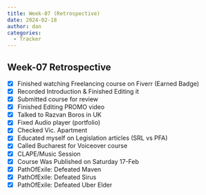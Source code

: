 ```yaml
---
title: Week-07 (Retrospective)
date: 2024-02-18
author: dan
categories:
  - Tracker
---
```

## Week-07 Retrospective
- [x] Finished watching Freelancing course on Fiverr (Earned Badge)
- [x] Recorded Introduction & Finished Editing it
- [x] Submitted course for review
- [x] Finished Editing PROMO video
- [x] Talked to Razvan Boros in UK
- [x] Fixed Audio player (portfolio)
- [x] Checked Vic. Apartment
- [x] Educated myself on Legislation articles (SRL vs PFA)
- [x] Called Bucharest for Voiceover course
- [x] CLAPE/Music Session
- [x] Course Was Published on Saturday 17-Feb
- [x] PathOfExile: Defeated Maven
- [x] PathOfExile: Defeated Sirus
- [x] PathOfExile: Defeated Uber Elder